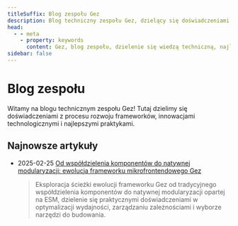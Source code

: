 ```yaml
---
titleSuffix: Blog zespołu Gez
description: Blog techniczny zespołu Gez, dzielący się doświadczeniami w rozwoju frameworków, najlepszymi praktykami i innowacjami technologicznymi.
head:
  - - meta
    - property: keywords
      content: Gez, blog zespołu, dzielenie się wiedzą techniczną, najlepsze praktyki, doświadczenia w rozwoju
sidebar: false
---
```


# Blog zespołu

Witamy na blogu technicznym zespołu Gez! Tutaj dzielimy się doświadczeniami z procesu rozwoju frameworków, innowacjami technologicznymi i najlepszymi praktykami.

## Najnowsze artykuły

- 2025-02-25 [Od współdzielenia komponentów do natywnej modularyzacji: ewolucja frameworku mikrofrontendowego Gez](./birth-of-gez.md)
  > Eksploracja ścieżki ewolucji frameworku Gez od tradycyjnego współdzielenia komponentów do natywnej modularyzacji opartej na ESM, dzielenie się praktycznymi doświadczeniami w optymalizacji wydajności, zarządzaniu zależnościami i wyborze narzędzi do budowania.